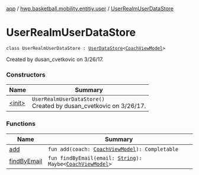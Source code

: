 [app](../../index.md) / [hwp.basketball.mobility.entitiy.user](../index.md) / [UserRealmUserDataStore](.)

# UserRealmUserDataStore

`class UserRealmUserDataStore : `[`UserDataStore`](../-user-data-store/index.md)`<`[`CoachViewModel`](../-coach-view-model/index.md)`>`

Created by dusan_cvetkovic on 3/26/17.

### Constructors

| Name | Summary |
|---|---|
| [&lt;init&gt;](-init-.md) | `UserRealmUserDataStore()`<br>Created by dusan_cvetkovic on 3/26/17. |

### Functions

| Name | Summary |
|---|---|
| [add](add.md) | `fun add(coach: `[`CoachViewModel`](../-coach-view-model/index.md)`): Completable` |
| [findByEmail](find-by-email.md) | `fun findByEmail(email: `[`String`](https://kotlinlang.org/api/latest/jvm/stdlib/kotlin/-string/index.html)`): Maybe<`[`CoachViewModel`](../-coach-view-model/index.md)`>` |
